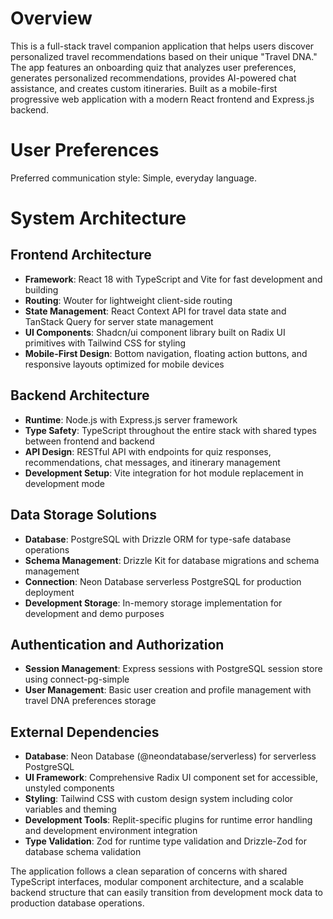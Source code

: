 # Overview

This is a full-stack travel companion application that helps users discover personalized travel recommendations based on their unique "Travel DNA." The app features an onboarding quiz that analyzes user preferences, generates personalized recommendations, provides AI-powered chat assistance, and creates custom itineraries. Built as a mobile-first progressive web application with a modern React frontend and Express.js backend.

# User Preferences

Preferred communication style: Simple, everyday language.

# System Architecture

## Frontend Architecture
- **Framework**: React 18 with TypeScript and Vite for fast development and building
- **Routing**: Wouter for lightweight client-side routing
- **State Management**: React Context API for travel data state and TanStack Query for server state management
- **UI Components**: Shadcn/ui component library built on Radix UI primitives with Tailwind CSS for styling
- **Mobile-First Design**: Bottom navigation, floating action buttons, and responsive layouts optimized for mobile devices

## Backend Architecture
- **Runtime**: Node.js with Express.js server framework
- **Type Safety**: TypeScript throughout the entire stack with shared types between frontend and backend
- **API Design**: RESTful API with endpoints for quiz responses, recommendations, chat messages, and itinerary management
- **Development Setup**: Vite integration for hot module replacement in development mode

## Data Storage Solutions
- **Database**: PostgreSQL with Drizzle ORM for type-safe database operations
- **Schema Management**: Drizzle Kit for database migrations and schema management
- **Connection**: Neon Database serverless PostgreSQL for production deployment
- **Development Storage**: In-memory storage implementation for development and demo purposes

## Authentication and Authorization
- **Session Management**: Express sessions with PostgreSQL session store using connect-pg-simple
- **User Management**: Basic user creation and profile management with travel DNA preferences storage

## External Dependencies
- **Database**: Neon Database (@neondatabase/serverless) for serverless PostgreSQL
- **UI Framework**: Comprehensive Radix UI component set for accessible, unstyled components
- **Styling**: Tailwind CSS with custom design system including color variables and theming
- **Development Tools**: Replit-specific plugins for runtime error handling and development environment integration
- **Type Validation**: Zod for runtime type validation and Drizzle-Zod for database schema validation

The application follows a clean separation of concerns with shared TypeScript interfaces, modular component architecture, and a scalable backend structure that can easily transition from development mock data to production database operations.